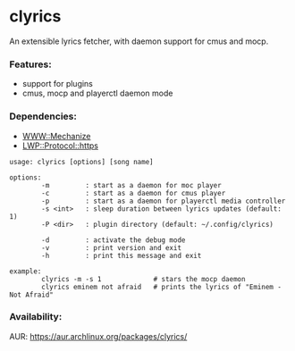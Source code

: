 clyrics
=======

An extensible lyrics fetcher, with daemon support for cmus and mocp.

### Features:
  - support for plugins
  - cmus, mocp and playerctl daemon mode

### Dependencies:

* [WWW::Mechanize](https://metacpan.org/release/WWW-Mechanize)
* [LWP::Protocol::https](https://metacpan.org/release/LWP-Protocol-https)

```
usage: clyrics [options] [song name]

options:
        -m         : start as a daemon for moc player
        -c         : start as a daemon for cmus player
        -p         : start as a daemon for playerctl media controller
        -s <int>   : sleep duration between lyrics updates (default: 1)
        -P <dir>   : plugin directory (default: ~/.config/clyrics)

        -d         : activate the debug mode
        -v         : print version and exit
        -h         : print this message and exit

example:
        clyrics -m -s 1             # stars the mocp daemon
        clyrics eminem not afraid   # prints the lyrics of "Eminem - Not Afraid"
```

### Availability:

AUR: https://aur.archlinux.org/packages/clyrics/
